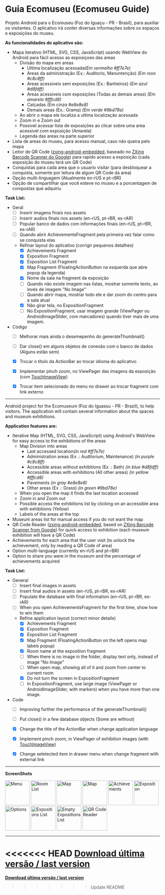 # Guia Ecomuseu (Ecomuseu Guide)

Projeto Android para o Ecomuseu (Foz do Iguaçu - PR - Brasil), para auxiliar os visitantes. O aplicativo irá conter diversas informações sobre os espaços e exposições do museu.

<b>As funcionalidades do aplicativo são:</b>
- Mapa iterativo (HTML, SVG, CSS, JavaScript) usando WebView do Android para fácil acesso as exposiçoes das areas
	- Divisão do mapa em areas
		- Ultima localização acessada<i>(Em vermelho #ff7e7e)</i>
		- Areas da administração (Ex.: Auditorio, Manuntenção) <i>(Em roxo #c8c8ff)</i>
		- Areas acessiveis sem exposições (Ex.: Banheiros) <i>(Em azul #d8fdff)</i>
		- Areas acessiveis com exposições (Todas as demais areas) <i>(Em amarelo #fffcd8)</i>
		- Calçadas <i>(Em cinza #e8e8e8)</i>
		- Demais areas (Ex.: Grama) <i>(Em verde #9bd78e)</i>
	- Ao abrir o mapa ele localiza a ultima localização acessada
	- Zoom in e Zoom out
	- Possivel acessar lista de exposições ao clicar sobre uma area acessivel com exposição (Amarela)
	- Legenda das areas na parte superior
- Lista de areas do museu, para acesso manual, caso não queira pelo mapa
- Leitor de QR Code ([zxing-android-embedded](https://github.com/journeyapps/zxing-android-embedded), baseado no [ZXing Barcode Scanner do Google](https://github.com/zxing/zxing)) para rapido acesso a exposição (cada exposição do museu terá um QR Code)
- Conquistas para cada area que o usuario visitar (para desbloquear a conquista, somente por leitura de algum QR Code da area)
- Opção multi-linguagem (Atualmente en-rUS e pt-rBR)
- Opção de compartilhar que você esteve no museu e a porcentagem de conquistas que adquiriu

<b>Task List:</b>
- Geral
    - [ ] Inserir imagens finais nos assets
    - [ ] Inserir audios finais nos assets (en-rUS, pt-rBR, es-rAR)
    - [ ] Popular banco de dados com informações finais (en-rUS, pt-rBR, es-rAR)
    - [ ] Quando abrir AchievementsFragment pela primeira vez falar como se conquista elas
    - Refinar layout do aplicativo (corrigir pequenos detalhes)
    	- [x] Achievements Fragment
		- [x] Exposition Fragment
		- [x] Exposition List Fragment
		- [x] Map Fragment (FloatingActionButton na esquerda que abre popup da legenda)
		- [x] Nome da sala na fragment da exposição
		- [ ] Quando não existe imagem nas listas, mostrar somente texto, ao invés de imagem "No Image"
		- [ ] Quando abrir mapa, mostrar todo ele e dar zoom do centro para a sala atual
		- [x] Não girar tela, no ExpositionFragment
		- [ ] No ExpositionFragment, usar imagem grande (ViewPager ou AndroidImageSlider, com marcadores) quando tiver mais de uma imagem.
- Código
    - [ ] Melhorar mais ainda o desemepenho do generateThumbnail()
    - [ ] Dar close() em alguns objetos de conexão com o banco de dados (Alguns estão sem)
    - [x] Trocar o título da ActionBar ao trocar idioma do aplicativo
    - [x] Implementar pinch zoom, no ViewPager das imagens da exposição (com [TouchImageView](https://github.com/MikeOrtiz/TouchImageView))
    - [x] Trocar item selecionado do menu no drawer ao trocar fragment com link externo

	
-----------------------------


Android project for the Ecomuseum (Foz do Iguassu - PR - Brazil), to help visitors. The application will contain several information about the spaces and museum exhibitions.

<b>Application features are:</b>
- Iterative Map (HTML, SVG, CSS, JavaScript) using Android's WebView for easy access to the exhibitions of the areas
	- Map Division into areas
		- Last accessed location<i>(in red #ff7e7e)</i>
		- Administration areas (Ex .: Auditorium, Maintenance) <i>(in purple #c8c8ff)</i>
		- Accessible areas without exhibitions (Ex .: Bath) <i>(in blue #d8fdff)</i>
		- Accessible areas with exhibitions (All other areas) <i>(in yellow #fffcd8)</i>
		- Pavements <i>(in gray #e8e8e8)</i>
		- Other areas (Ex .: Grass) <i>(in green #9bd78e)</i>
	- When you open the map it finds the last location accessed
	- Zoom in and Zoom out
	- Possible access the exhibitions list by clicking on an accessible area with exhibitions (Yellow)
	- Labels of the areas at the top
- Museum areas list for manual access if you do not want the map
- QR Code Reader ([zxing-android-embedded](https://github.com/journeyapps/zxing-android-embedded), based on [ZXing Barcode Scanner from Google](https://github.com/zxing/zxing)) for quick access to exhibition (each museum exhibition will have a QR Code)
- Achievements for each area that the user visit (to unlock the achievement, only by reading a QR Code of area)
- Option multi-language (currently en-rUS and pt-rBR)
- Option to share you were in the museum and the percentage of achievements acquired

<b>Task List: </b>
- General
	- [ ] Insert final images in assets
	- [ ] Insert final audios in assets (en-rUS, pt-rBR, es-rAR)
	- [ ] Populate the database with final information (en-rUS, pt-rBR, es-rAR)
	- [ ] When you open AchievementsFragment for the first time, show how to win them
	- Refine application layout (correct minor details)
		- [x] Achievements Fragment
		- [x] Exposition Fragment
		- [x] Exposition List Fragment
		- [x] Map Fragment (FloatingActionButton on the left opens map labels popup)
		- [x] Room name at the exposition fragment
		- [ ] When there is no image in the folder, display text only, instead of image "No Image"
		- [ ] When open map, showing all of it and zoom from center to current room
		- [x] Do not turn the screen in ExpositionFragment
		- [ ] In ExpositionFragment, use large image (ViewPager or AndroidImageSlider, with markers) when you have more than one image.
- Code
	- [ ] Improving further the performance of the generateThumbnail()
	- [ ] Put close() in a few database objects (Some are without)
	- [x] Change the title of the ActionBar when change application language
	- [x] Implement pinch zoom, in ViewPager of exhibition images (with [TouchImageView](https://github.com/MikeOrtiz/TouchImageView))
	- [x] Change seletected item in drawer menu when change fragment with external link


-----------------------------


<b>ScreenShots</b>

<img width="80" src="http://i.imgur.com/7XWV7sG.jpg" alt="Menu" title="Menu">
<img width="80" src="http://i.imgur.com/OTK06ai.jpg" alt="Room List" title="Room List">
<img width="80" src="http://i.imgur.com/1m5K1HW.jpg" alt="Map" title="Map - Labels closed">
<img width="80" src="http://i.imgur.com/Gfx4jqy.jpg" alt="Map" title="Map - Labels opened">
<img width="80" src="http://i.imgur.com/Tkc6hHN.jpg" alt="Achievements" title="Achievements">
<img width="80" src="http://i.imgur.com/0aTfM5l.jpg" alt="Exposition" title="Exposition">
<img width="80" src="http://i.imgur.com/Ecc8w4n.jpg" alt="Options" title="Options">
<img width="80" src="http://i.imgur.com/q0L01zL.jpg" alt="Expositions List" title="Exposition List">
<img width="80" src="http://i.imgur.com/3mdk3GH.jpg" alt="Empty Expositions List" title="Empty Exposition List">
<img width="80" src="http://i.imgur.com/WkFFAHi.jpg" alt="QR Code Reader" title="QR Code Reader">


-----------------------------

<<<<<<< HEAD
<a href="https://drive.google.com/file/d/0B2IuetJD-2RwZkhmVXdLd1ByM0E/view?usp=sharing"><b>Download última versão / last version</b></a>
=======
<a href="https://drive.google.com/file/d/0B2IuetJD-2RwZkhmVXdLd1ByM0E/view?usp=sharing"><b>Download última versão / last version</b></a>
>>>>>>> Update README
